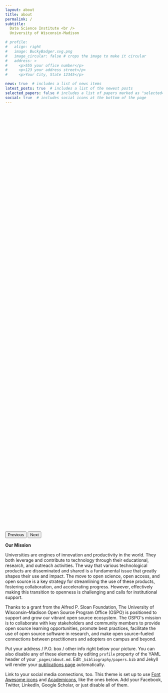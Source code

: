 ```yaml
---
layout: about
title: about
permalink: /
subtitle: 
  Data Science Institute <br />
  University of Wisconsin-Madison

# profile:
#   align: right
#   image: BuckyBadger.svg.png
#   image_circular: false # crops the image to make it circular
#   address: >
#     <p>555 your office number</p>
#     <p>123 your address street</p>
#     <p>Your City, State 12345</p>

news: true  # includes a list of news items
latest_posts: true  # includes a list of the newest posts
selected_papers: false # includes a list of papers marked as "selected={true}"
social: true  # includes social icons at the bottom of the page
---
```

<style>
    .carousel-item .image {
        width: 100% !important;
        height: 450px !important;
        background-size: cover !important;
        background-position: center !important;
    }
    .carousel-caption {
        background: rgba(0,0,0,0.5);
        border-radius: 25px;
    }
</style>
<div id="carousel" class="carousel slide" data-bs-ride="carousel"> 
  <div class="carousel-inner">
      <div class="carousel-item active">
          <div class="image" style="background-image:url(../images/OSPOWhat.png)" alt="dictionary definition of open source software">
              <!--div class="carousel-caption d-none d-md-block">
                  <h5>Mcardle from above</h5>
                  <p>Wow! It looks very nice from above.</p>
          </div-->
          </div>
      </div>
      <div class="carousel-item">
          <div class="image" style="background:url(../images/OSPOWhy.png)" alt="reasons for using open source software"></div>
      </div>
      <div class="carousel-item">
          <div class="image" style="background:url(../images/OSPOHow.png)" alt="the UW-Madison Open Source Program Office"></div>
      </div>
  </div>

  <button class="carousel-control-prev" type="button" data-bs-target="#carousel" data-bs-slide="prev">
      <span style="background-color: black;" class="carousel-control-prev-icon" aria-hidden="true"></span>
      <span class="visually-hidden">Previous</span>
  </button>
  <button class="carousel-control-next" type="button" data-bs-target="#carousel" data-bs-slide="next">
      <span style="background-color: black;" class="carousel-control-next-icon" aria-hidden="true"></span>
      <span class="visually-hidden">Next</span>
  </button>
</div>

**Our Mission**


Universities are engines of innovation and productivity in the world. They both leverage and contribute to technology through their educational, research, and outreach activities. The way that various technological products are disseminated and shared is a fundamental issue that greatly shapes their use and impact. The move to open science, open access, and open source is a key strategy for streamlining the use of these products, fostering collaboration, and accelerating progress. However, effectively making this transition to openness is challenging and calls for institutional support.

Thanks to a grant from the Alfred P. Sloan Foundation, The University of Wisconsin–Madison Open Source Program Office (OSPO) is positioned to support and grow our vibrant open source ecosystem. The OSPO's mission is to collaborate with key stakeholders and community members to provide open source learning opportunities, promote best practices, facilitate the use of open source software in research, and make open source–fueled connections between practitioners and adopters on campus and beyond.

Put your address / P.O. box / other info right below your picture. You can also disable any of these elements by editing `profile` property of the YAML header of your `_pages/about.md`. Edit `_bibliography/papers.bib` and Jekyll will render your [publications page](/al-folio/publications/) automatically.

Link to your social media connections, too. This theme is set up to use [Font Awesome icons](http://fortawesome.github.io/Font-Awesome/) and [Academicons](https://jpswalsh.github.io/academicons/), like the ones below. Add your Facebook, Twitter, LinkedIn, Google Scholar, or just disable all of them. 
 